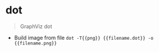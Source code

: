 # dot

> GraphViz dot

- Build image from file
`dot -T{{png}} {{filename.dot}} -o {{filename.png}}`
